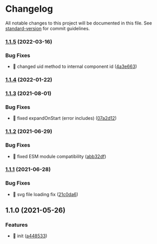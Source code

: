 # Changelog

All notable changes to this project will be documented in this file. See [standard-version](https://github.com/conventional-changelog/standard-version) for commit guidelines.

### [1.1.5](https://github.com/joaomede/vue3-json-editor/compare/v1.1.4...v1.1.5) (2022-03-16)


### Bug Fixes

* 🐛 changed uid method to internal component id ([4a3e663](https://github.com/joaomede/vue3-json-editor/commit/4a3e6632d13fc3531dbc1929ded48ead88953d71))

### [1.1.4](https://github.com/joaomede/vue3-json-editor/compare/v1.1.3...v1.1.4) (2022-01-22)

### [1.1.3](https://github.com/joaomede/vue3-json-editor/compare/v1.1.2...v1.1.3) (2021-08-01)


### Bug Fixes

* 🐛 fixed expandOnStart (error includes) ([07a2d12](https://github.com/joaomede/vue3-json-editor/commit/07a2d1241ce651661411014410be6c74972a00ae))

### [1.1.2](https://github.com/joaomede/vue3-json-editor/compare/v1.1.1...v1.1.2) (2021-06-29)


### Bug Fixes

* 🐛 fixed ESM module compatibility ([abb32df](https://github.com/joaomede/vue3-json-editor/commit/abb32dfe7ffea6fd7624027a8e82bc2b004e72f2))

### [1.1.1](https://github.com/joaomede/vue3-json-editor/compare/v1.1.0...v1.1.1) (2021-06-28)


### Bug Fixes

* 🐛 svg file loading fix ([21c0da6](https://github.com/joaomede/vue3-json-editor/commit/21c0da6d35c7e7661b9c1381cdf7ee28f9f42715))

## 1.1.0 (2021-05-26)


### Features

* 🎸 init ([a448533](https://github.com/joaomede/vue3-json-editor/commit/a448533e4f7e2e95861cda92f3c110a804b69927))
